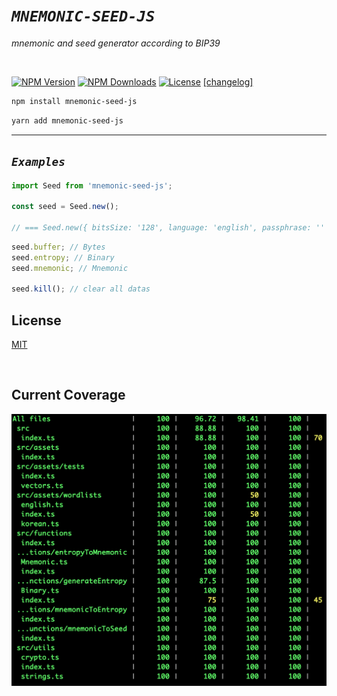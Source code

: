 # **_`MNEMONIC-SEED-JS`_**

_mnemonic and seed generator according to BIP39_

<br>

[![NPM Version][npm-image]][npm-url]
[![NPM Downloads][downloads-image]][downloads-url]
[![License][license-image]][license-url]
[[changelog]](CHANGELOG.md)

```bash
npm install mnemonic-seed-js
```

```bash
yarn add mnemonic-seed-js
```

---

## **_`Examples`_**

```typescript
import Seed from 'mnemonic-seed-js';

const seed = Seed.new();

// === Seed.new({ bitsSize: '128', language: 'english', passphrase: '' });
```

```typescript
seed.buffer; // Bytes
seed.entropy; // Binary
seed.mnemonic; // Mnemonic

seed.kill(); // clear all datas
```

## **License**<br>

[MIT](LICENSE)

<br>

## **Current Coverage**<br>

<img src="./coverage.png" alt="coverage">

[npm-image]: https://img.shields.io/npm/v/mnemonic-seed-js.svg
[npm-url]: https://npmjs.org/package/mnemonic-seed-js
[downloads-image]: https://img.shields.io/npm/dm/mnemonic-seed-js.svg
[downloads-url]: https://npmcharts.com/compare/mnemonic-seed-js?minimal=true
[license-url]: https://opensource.org/licenses/MIT
[license-image]: https://img.shields.io/npm/l/mnemonic-seed-js
